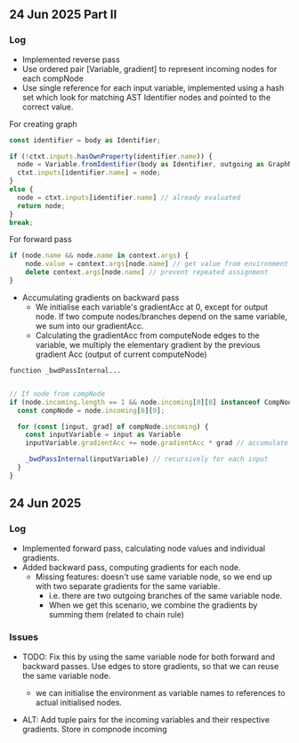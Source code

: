 ## 24 Jun 2025 Part II
### Log
- Implemented reverse pass
- Use ordered pair [Variable, gradient] to represent incoming nodes for each compNode
- Use single reference for each input variable, implemented using a hash set which look for matching AST Identifier nodes and pointed to the correct value.

For creating graph
```ts
const identifier = body as Identifier;

if (!ctxt.inputs.hasOwnProperty(identifier.name)) {
  node = Variable.fromIdentifier(body as Identifier, outgoing as GraphNode);
  ctxt.inputs[identifier.name] = node;
}
else {
  node = ctxt.inputs[identifier.name] // already evaluated
  return node;
}
break;
```

For forward pass
```ts
if (node.name && node.name in context.args) {
    node.value = context.args[node.name] // get value from environment
    delete context.args[node.name] // prevent repeated assignment
}
```

- Accumulating gradients on backward pass
  - We initialise each variable's gradientAcc at 0, except for output node. If two compute nodes/branches depend on the same variable, we sum into our gradientAcc.
  - Calculating the gradientAcc from computeNode edges to the variable, we multiply the elementary gradient by the previous gradient Acc (output of current computeNode)

`function _bwdPassInternal...`

```ts

// If node from compNode
if (node.incoming.length == 1 && node.incoming[0][0] instanceof CompNode) {
  const compNode = node.incoming[0][0];

  for (const [input, grad] of compNode.incoming) {
    const inputVariable = input as Variable
    inputVariable.gradientAcc += node.gradientAcc * grad // accumulate gradients backward

    _bwdPassInternal(inputVariable) // recursively for each input
  }
}
```

## 24 Jun 2025
### Log
- Implemented forward pass, calculating node values and individual gradients.
- Added backward pass, computing gradients for each node.
  - Missing features: doesn't use same variable node, so we end up with two separate gradients for the same variable.
    - i.e. there are two outgoing branches of the same variable node.
    - When we get this scenario, we combine the gradients by summing them (related to chain rule)

### Issues
  - TODO: Fix this by using the same variable node for both forward and backward passes. Use edges to store gradients, so that we can reuse the same variable node.
    - we can initialise the environment as variable names to references to actual initialised nodes.

  - ALT: Add tuple pairs for the incoming variables and their respective gradients. Store in compnode incoming
